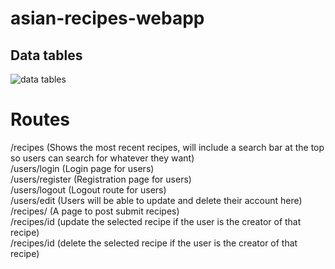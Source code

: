 # asian-recipes-webapp

## Data tables

![data tables](https://i.imgur.com/7sUz2Kn.png)

# Routes

/recipes (Shows the most recent recipes, will include a search bar at the top so users can search for whatever they want)<br/>
/users/login (Login page for users) <br/>
/users/register (Registration page for users) <br/>
/users/logout (Logout route for users) <br/>
/users/edit (Users will be able to update and delete their account here) <br />
/recipes/ (A page to post submit recipes) <br/>
/recipes/id (update the selected recipe if the user is the creator of that recipe) <br/>
/recipes/id (delete the selected recipe if the user is the creator of that recipe)

